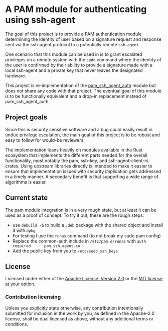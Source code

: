 # A PAM module for authenticating using ssh-agent

The goal of this project is to provide a PAM authentication module determining the identity
of user based on a signature request and response sent via the ssh-agent protocol to a potentially
remote `ssh-agent`.

One scenario that this module can be used in is to grant escalated privileges on a remote
system with the `sudo` command where the identity of the user is confirmed by their ability
to provide a signature made with a local ssh-agent and a private key that never leaves the
designated hardware.

This project is re-implementation of the [pam_ssh_agent_auth](https://github.com/jbeverly/pam_ssh_agent_auth) 
module but does not share any code with that project. The eventual goal of this module is to be 
functionally equivalent and a drop-in replacement instead of pam_ssh_agent_auth.

## Project goals

Since this is security sensitive software and a bug could easily result in undue privilege
escalation, the main goal of this project is to be robust and easy to follow for would-be
reviewers.

The implementation leans heavily on modules available in the Rust ecosystem that implements
the different parts needed for the overall functionality, most notably the pam, ssh-key, 
and ssh-agent-client-rs crates. Using upstream libraries directly is intended to make it
easier to ensure that implementation issues with security implication gets addressed in a
timely manner. A secondary benefit is that supporting a wide range of algorithms is easier.

## Current state

The pam module integration is in a very rough state, but at least it can be used as a proof 
of concept. To try it out, these are the rough steps:

* use `debuild -b` to build a `.deb` package with the shared object and install it with `dpkg`
* For testing I use the `runas` command (to not break my sudo pam config)
* Replace the common-auth include in `/etc/pam.d/runas` with `auth    required      pam_ssh_agent.so`
* Add the public key from you to `/etc/sudo_ssh_keys`

## License

Licensed under either of the [Apache License, Version 2.0](http://www.apache.org/licenses/LICENSE-2.0) or the
[MIT license](http://opensource.org/licenses/MIT) at your option.

### Contribution licensing

Unless you explicitly state otherwise, any contribution intentionally submitted
for inclusion in the work by you, as defined in the Apache-2.0 license, shall be dual licensed as above, without any
additional terms or conditions.
